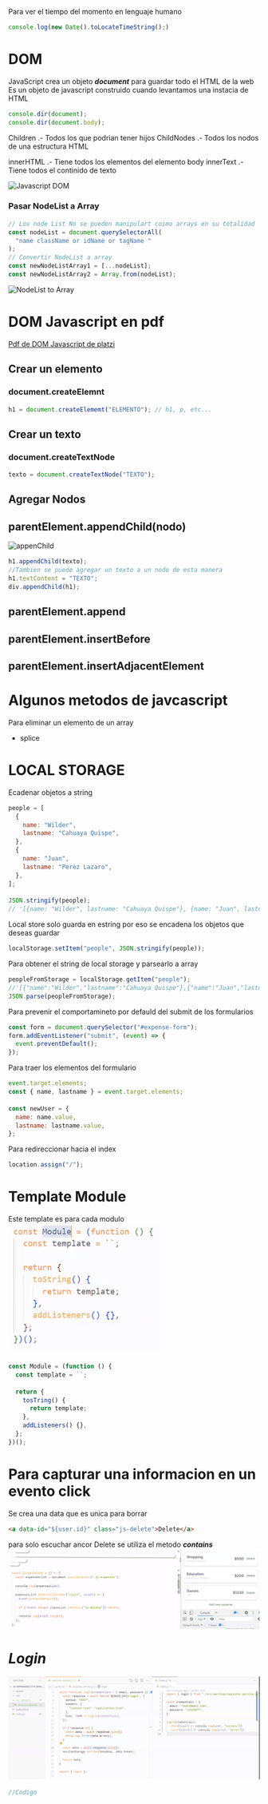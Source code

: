 Para ver el tiempo del momento en lenguaje humano

```javascript
console.log(new Date().toLocateTimeString();)
```

# DOM

JavaScript crea un objeto **_document_** para guardar todo el HTML de la web
Es un objeto de javascript construido cuando levantamos una instacia de HTML

```javascript
console.dir(document);
console.dir(document.body);
```

Children .- Todos los que podrian tener hijos
ChildNodes .- Todos los nodos de una estructura HTML

innerHTML .- Tiene todos los elementos del elemento body
innerText .- Tiene todos el continido de texto

![Javascript DOM](https://static.platzi.com/media/user_upload/Ei2AUiIVgAM9th--5a3f8bb6-c2ef-4f67-8e07-8b328ff0cf5d.jpg)

### Pasar NodeList a Array

```javascript
// Los node List No se pueden manipulart coimo arrays en su totalidad
const nodeList = document.querySelectorAll(
  "name className or idName or tagName "
);
// Convertir NodeList a array
const newNodeListArray1 = [...nodeList];
const newNodeListArray2 = Array.from(nodeList);
```

![NodeList to Array](https://static.platzi.com/media/user_upload/class_2-952bbac5-15e7-4374-bcbd-1b8419b5e287.jpg)

# DOM Javascript en pdf

[Pdf de DOM Javascript de platzi](https://wilcahuaya.netlify.app/pdf/javascript_platzi.pdf)

## Crear un elemento

### document.createElemnt

```javascript
h1 = document.createElememt("ELEMENTO"); // h1, p, etc...
```

## Crear un texto

### document.createTextNode

```javascript
texto = document.createTextNode("TEXTO");
```

## Agregar Nodos

## parentElement.appendChild(nodo)

![appenChild](../../../img/notes/javascript/23.jpg)

```javascript
h1.appendChild(texto);
//Tambien se puede agregar un texto a un nodo de esta manera
h1.textContent = "TEXTO";
div.appendChild(h1);
```

## parentElement.append

## parentElement.insertBefore

## parentElement.insertAdjacentElement

# Algunos metodos de javcascript

Para eliminar un elemento de un array

- splice

# LOCAL STORAGE

Ecadenar objetos a string

```javascript
people = [
  {
    name: "Wilder",
    lastname: "Cahuaya Quispe",
  },
  {
    name: "Juan",
    lastname: "Perez Lazaro",
  },
];

JSON.stringify(people);
// '[{name: "Wilder", lastname: "Cahuaya Quispe"}, {name: "Juan", lastname: "Perez Lazaro"}]'
```

Local store solo guarda en estring por eso se encadena los objetos que deseas guardar

```javascript
localStorage.setItem("people", JSON.stringify(people));
```

Para obtener el string de local storage y parsearlo a array

```javascript
peopleFromStorage = localStorage.getItem("people");
//'[{"name":"Wilder","lastname":"Cahuaya Quispe"},{"name":"Juan","lastname":"Perez Lazaro"}]'
JSON.parse(peopleFromStorage);
```

Para prevenir el comportamineto por defauld del submit de los formularios

```javascript
const form = document.querySelector("#expense-form");
form.addEventListener("submit", (event) => {
  event.preventDefault();
});
```

Para traer los elementos del formulario

```javascript
event.target.elements;
const { name, lastname } = event.target.elements;

const newUser = {
  name: name.value,
  lastname: lastname.value,
};
```

Para redireccionar hacia el index

```javascript
location.assign("/");
```

# Template Module

Este template es para cada modulo
![Template Module](/img/notes/javascript/template_module.png)

```javascript
const Module = (function () {
  const template = ``;

  return {
    tosTring() {
      return template;
    },
    addListeners() {},
  };
})();
```

# Para capturar una informacion en un evento click

Se crea una data que es unica para borrar

```html
<a data-id="${user.id}" class="js-delete">Delete</a>
```

para solo escuchar ancor Delete se utiliza el metodo **_contains_**
![Contains](/img/notes/javascript/contains.png)

# **_Login_**

![Contains](/img/notes/javascript/login.png)

```javascript
//Codigo
```
